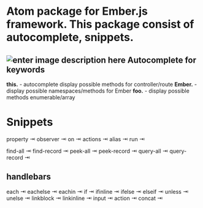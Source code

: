 # Atom package for Ember.js framework. This package consist of autocomplete, snippets.


![enter image description here](http://im.ezgif.com/tmp/ezgif-787478176.gif)
Autocomplete for keywords
-------------------------

**this.** - autocomplete display possible methods for controller/route
**Ember.** - display possible namespaces/methods for Ember
**foo.** - display possible methods enumerable/array


Snippets
========

property ⇥
observer ⇥
on ⇥
actions ⇥
alias ⇥
run ⇥

find-all ⇥
find-record ⇥
peek-all ⇥
peek-record ⇥
query-all ⇥
query-record ⇥


handlebars
----------

each ⇥
eachelse ⇥
eachin ⇥
if ⇥
ifinline ⇥
ifelse ⇥
elseif ⇥
unless ⇥
unelse ⇥
linkblock ⇥
linkinline ⇥
input ⇥
action ⇥
concat ⇥
